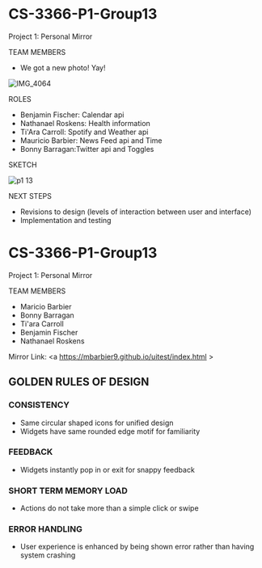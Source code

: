 # CS-3366-P1-Group13
Project 1: Personal Mirror 

TEAM MEMBERS
- We got a new photo! Yay!
  

![IMG_4064](https://user-images.githubusercontent.com/36643475/68096876-4e51ea80-fe79-11e9-99b1-0310d6b08ed9.jpg)

  
ROLES
- Benjamin Fischer: Calendar api
- Nathanael Roskens: Health information
- Ti'Ara Carroll: Spotify and Weather api
- Mauricio Barbier: News Feed api and Time 
- Bonny Barragan:Twitter api and Toggles

SKETCH

![p1 13](https://user-images.githubusercontent.com/36643475/66956180-92e02800-f029-11e9-832d-71a9d374182f.png)





NEXT STEPS
- Revisions to design (levels of interaction between user and interface)
- Implementation and testing 

# CS-3366-P1-Group13
Project 1: Personal Mirror 

TEAM MEMBERS
- Maricio Barbier
- Bonny Barragan
- Ti'ara Carroll
- Benjamin Fischer
- Nathanael Roskens

 Mirror Link:
<a https://mbarbier9.github.io/uitest/index.html ></a>

## GOLDEN RULES OF DESIGN
### CONSISTENCY
 - Same circular shaped icons for unified design
 - Widgets have same rounded edge motif for familiarity
### FEEDBACK 
 - Widgets instantly pop in or exit for snappy feedback
### SHORT TERM MEMORY LOAD
 - Actions do not take more than a simple click or swipe
### ERROR HANDLING
 - User experience is enhanced by being shown error rather than having system crashing 
 
 
